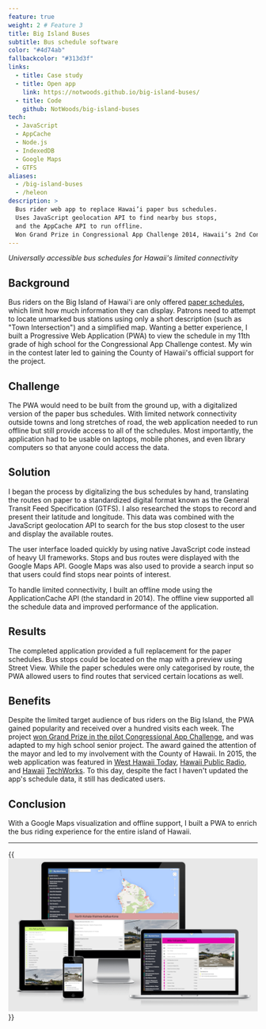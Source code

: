 ```yaml
---
feature: true
weight: 2 # Feature 3
title: Big Island Buses
subtitle: Bus schedule software
color: "#4d74ab"
fallbackcolor: "#313d3f"
links:
  - title: Case study
  - title: Open app
    link: https://notwoods.github.io/big-island-buses/
  - title: Code
    github: NotWoods/big-island-buses
tech:
  - JavaScript
  - AppCache
  - Node.js
  - IndexedDB
  - Google Maps
  - GTFS
aliases:
  - /big-island-buses
  - /heleon
description: >
  Bus rider web app to replace Hawai’i paper bus schedules.
  Uses JavaScript geolocation API to find nearby bus stops,
  and the AppCache API to run offline.
  Won Grand Prize in Congressional App Challenge 2014, Hawaii’s 2nd Congressional District.
---
```


_Universally accessible bus schedules for Hawaii's limited connectivity_

## Background

Bus riders on the Big Island of Hawai'i are only offered [paper schedules](http://www.heleonbus.org/schedules-and-maps), which limit how much information they can display. Patrons need to attempt to locate unmarked bus stations using only a short description (such as "Town Intersection") and a simplified map. Wanting a better experience, I built a Progressive Web Application (PWA) to view the schedule in my 11th grade of high school for the Congressional App Challenge contest. My win in the contest later led to gaining the County of Hawaii's official support for the project.

## Challenge

The PWA would need to be built from the ground up, with a digitalized version of the paper bus schedules. With limited network connectivity outside towns and long stretches of road, the web application needed to run offline but still provide access to all of the schedules. Most importantly, the application had to be usable on laptops, mobile phones, and even library computers so that anyone could access the data.

## Solution

I began the process by digitalizing the bus schedules by hand, translating the routes on paper to a standardized digital format known as the General Transit Feed Specification (GTFS). I also researched the stops to record and present their latitude and longitude. This data was combined with the JavaScript geolocation API to search for the bus stop closest to the user and display the available routes.

The user interface loaded quickly by using native JavaScript code instead of heavy UI frameworks. Stops and bus routes were displayed with the Google Maps API. Google Maps was also used to provide a search input so that users could find stops near points of interest.

To handle limited connectivity, I built an offline mode using the ApplicationCache API (the standard in 2014). The offline view supported all the schedule data and improved performance of the application.

## Results

The completed application provided a full replacement for the paper schedules. Bus stops could be located on the map with a preview using Street View. While the paper schedules were only categorised by route, the PWA allowed users to find routes that serviced certain locations as well.

## Benefits

Despite the limited target audience of bus riders on the Big Island, the PWA gained popularity and received over a hundred visits each week. The project [won Grand Prize in the pilot Congressional App Challenge](http://gabbard.house.gov/index.php/press-releases/339-rep-tulsi-gabbard-presents-congressional-awards-to-young-leaders-from-hawai-i-s-second-district), and was adapted to my high school senior project. The award gained the attention of the mayor and led to my involvement with the County of Hawaii. In 2015, the web application was featured in [West Hawaii Today](http://westhawaiitoday.com/news/local-news/hele-schedule-be-available-app), [Hawaii Public Radio](http://www.bytemarkscafe.org/2015/04/29/episode-348-sounding-rockets-apr-29-2015/), and [Hawaii](https://www.youtube.com/watch?v=MHPlJsosHDc) [TechWorks](https://www.youtube.com/watch?v=yl_3d7PSKMY). To this day, despite the fact I haven't updated the app's schedule data, it still has dedicated users.

## Conclusion

With a Google Maps visualization and offline support, I built a PWA to enrich the bus riding experience for the entire island of Hawaii.

---

{{<img src="multi-screen.png" alt="Big Island Buses on different devices">}}
